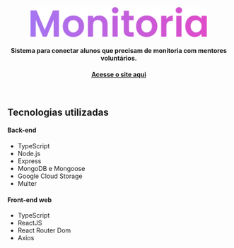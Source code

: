 <p align="center">
  <img src=".github/logo.png" alt="Logo" width="400">
  <h4 align="center">Sistema para conectar alunos que precisam de monitoria com mentores voluntários.</h4>
  <h4 align="center">
    <a href="https://monitoria.vercel.app/">Acesse o site aqui</a>
  </h4>
</p>
<br>
<h2> Tecnologias utilizadas </h2>
<h4>Back-end</h4>
<ul>
  <li>TypeScript</li>
  <li>Node.js</li>
  <li>Express</li>
  <li>MongoDB e Mongoose</li>
  <li>Google Cloud Storage</li>
  <li>Multer</li>
</ul>

<h4>Front-end web</h4>
<ul>
  <li>TypeScript</li>
  <li>ReactJS</li>
  <li>React Router Dom</li>
  <li>Axios</li>
</ul>
